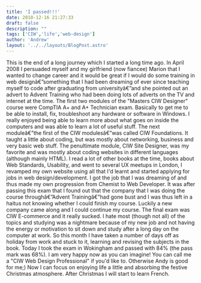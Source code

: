 ```yaml
---
title: 'I passed!!!'
date: 2010-12-16 21:27:33
draft: false
description: ""
tags: ['CIW','life','web-design']
author: 'Andrew'
layout: '../../layouts/BlogPost.astro'
---
```


This is the end of a long journey which I started a long time ago. In April 2008 I persuaded myself and my girlfriend (now fiancee) Marion that I wanted to change career and it would be great if I would do some training in web designâ€”something that I had been dreaming of ever since teaching myself to code after graduating from universityâ€”and she pointed out an advert to Advent Training who had been doing lots of adverts on the TV and internet at the time. The first two modules of the "Masters CIW Designer" course were CompTIA A+ and A+ Technician exam. Basically to get me to be able to install, fix, troubleshoot any hardware or software in Windows. I really enjoyed being able to learn more about what goes on inside the computers and was able to learn a lot of useful stuff. The next moduleâ€”the first of the CIW modulesâ€”was called CIW Foundations. It taught a little about coding, but was mostly about networking, business and very basic web stuff. The penultimate module, CIW Site Designer, was my favorite and was mostly about coding websites in different languages (although mainly HTML). I read a lot of other books at the time, books about Web Standards, Usability, and went to several UX meetups in London, I revamped my own website using all that I'd learnt and started applying for jobs in web design/development. I got the job that I was dreaming of and thus made my own progression from Chemist to Web Developer. It was after passing this exam that I found out that the company that I was doing the course throughâ€”Advent Trainingâ€”had gone bust and I was thus left in a haitus not knowing whether I could finish my course. Luckily a new company came along and I could continue my course. The final exam was CIW E-commerce and it really sucked. I hate most (though not all) of the topics and studying was a nightmare because of my new job and not having the energy or motivation to sit down and study after a long day on the computer at work. So this month I have taken a number of days off as holiday from work and stuck to it, learning and revising the subjects in the book. Today I took the exam in Wokingham and passed with 84% (the pass mark was 68%). I am very happy now as you can imagine! You can call me a "CIW Web Design Professional" if you'd like to. Otherwise Andy is good for me;) Now I can focus on enjoying life a little and absorbing the festive Christmas atmosphere. After Christmas I will start to learn French.
